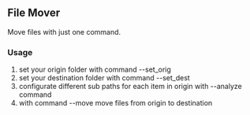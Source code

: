 ## File Mover

Move files with just one command.

### Usage

1. set your origin folder with command --set_orig
2. set your destination folder with command --set_dest
3. configurate different sub paths for each item in origin with --analyze command
4. with command --move move files from origin to destination
